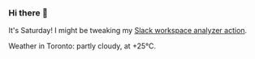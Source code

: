 ### Hi there :wave:

It's Saturday! I might be tweaking my [Slack workspace analyzer action](https://github.com/bewuethr/slack-analyzer).

Weather in Toronto: partly cloudy, at +25°C.
